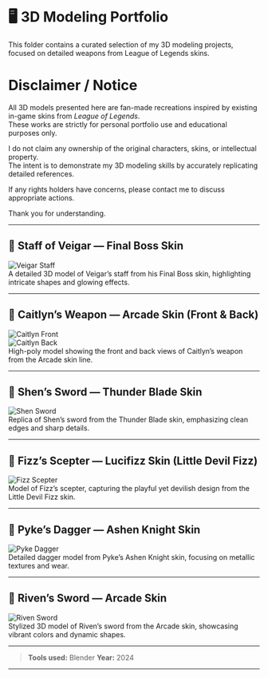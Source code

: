 # 🖥️ 3D Modeling Portfolio

This folder contains a curated selection of my 3D modeling projects, focused on detailed weapons from League of Legends skins.

# Disclaimer / Notice

All 3D models presented here are fan-made recreations inspired by existing in-game skins from *League of Legends*.  
These works are strictly for personal portfolio use and educational purposes only.

I do not claim any ownership of the original characters, skins, or intellectual property.  
The intent is to demonstrate my 3D modeling skills by accurately replicating detailed references.

If any rights holders have concerns, please contact me to discuss appropriate actions.

Thank you for understanding.


---

## 🔹 Staff of Veigar — Final Boss Skin  
![Veigar Staff](./gabriele-zoltowski-veigar-final-boss.jpg)  
A detailed 3D model of Veigar’s staff from his Final Boss skin, highlighting intricate shapes and glowing effects.

---

## 🔹 Caitlyn’s Weapon — Arcade Skin (Front & Back)  
![Caitlyn Front](./gabriele-zoltowski-cait-gun-front.jpg)  
![Caitlyn Back](./gabriele-zoltowski-cait-gun-back.jpg)  
High-poly model showing the front and back views of Caitlyn’s weapon from the Arcade skin line.

---

## 🔹 Shen’s Sword — Thunder Blade Skin  
![Shen Sword](./gabriele-zoltowski-shen.jpg)  
Replica of Shen’s sword from the Thunder Blade skin, emphasizing clean edges and sharp details.

---

## 🔹 Fizz’s Scepter — Lucifizz Skin (Little Devil Fizz)  
![Fizz Scepter](./gabriele-zoltowski-little-devil-fizz-mirror.jgp)  
Model of Fizz’s scepter, capturing the playful yet devilish design from the Little Devil Fizz skin.

---

## 🔹 Pyke’s Dagger — Ashen Knight Skin  
![Pyke Dagger](./gabriele-zoltowski-pyke-dagger.jpg)  
Detailed dagger model from Pyke’s Ashen Knight skin, focusing on metallic textures and wear.

---

## 🔹 Riven’s Sword — Arcade Skin  
![Riven Sword](./gabriele-zoltowski-riven-arcade.jpg)  
Stylized 3D model of Riven’s sword from the Arcade skin, showcasing vibrant colors and dynamic shapes.

---

> **Tools used:** Blender
> **Year:** 2024

---
